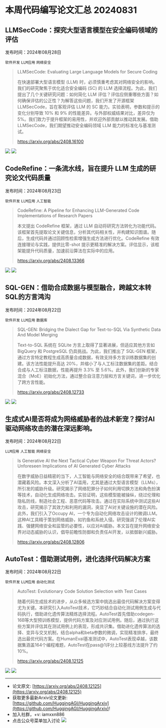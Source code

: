 # 本周代码编写论文汇总 20240831
## LLMSecCode：探究大型语言模型在安全编码领域的评估
发布时间：2024年08月28日

```软件开发``` ```LLM应用``` ```网络安全```

> LLMSecCode: Evaluating Large Language Models for Secure Coding
>
> 在快速部署大型语言模型 (LLM) 时，必须慎重考虑其对网络安全的影响。我们的研究聚焦于优化适合安全编码 (SC) 的 LLM 选择流程。为此，我们提出了几个关键研究问题：如何简化 LLM 评估？评估应侧重哪些方面？如何确保评估的公正性？为解答这些问题，我们开发了开源框架 LLMSecCode，旨在客观评估 LLM 的 SC 能力。实验表明，参数和提示的变化分别导致 10% 和 9% 的性能差异。与外部权威结果对比，差异仅为 5%。我们致力于提升框架的易用性，并欢迎外部贡献以推动其发展。借助 LLMSecCode，我们期望推动安全编码领域 LLM 能力的标准化与基准测试。
>
> https://arxiv.org/abs/2408.16100

![](https://raw.githubusercontent.com/HuggingAGI/HuggingArxiv/main/paper_images/2408.16100/correction_chain.png)
![](https://raw.githubusercontent.com/HuggingAGI/HuggingArxiv/main/paper_images/2408.16100/Flow_chart.jpg)

## CodeRefine：一条流水线，旨在提升 LLM 生成的研究论文代码质量
发布时间：2024年08月23日

```软件开发``` ```LLM应用``` ```人工智能```

> CodeRefine: A Pipeline for Enhancing LLM-Generated Code Implementations of Research Papers
>
> 本文提出 CodeRefine 框架，通过 LLM 自动将研究方法转化为功能代码。该框架首先提取论文关键信息，分析其代码相关性，并构建知识图谱。随后，生成代码并通过回顾性检索增强生成方法进行优化。CodeRefine 有效连接理论与实践，提供比零-shot 提示更精准的解决方案。评估显示，该框架能提升代码质量，加速前沿算法在实际中的应用。
>
> https://arxiv.org/abs/2408.13366

![](https://raw.githubusercontent.com/HuggingAGI/HuggingArxiv/main/paper_images/2408.13366/x1.png)
![](https://raw.githubusercontent.com/HuggingAGI/HuggingArxiv/main/paper_images/2408.13366/x2.png)

## SQL-GEN：借助合成数据与模型融合，跨越文本转SQL的方言鸿沟
发布时间：2024年08月22日

```软件开发``` ```LLM应用``` ```数据库```

> SQL-GEN: Bridging the Dialect Gap for Text-to-SQL Via Synthetic Data And Model Merging
>
> Text-to-SQL 系统在 SQLite 方言上取得了显著进展，但适应其他方言如 BigQuery 和 PostgreSQL 仍具挑战。为此，我们推出了 SQL-GEN 框架，通过方言特定教程生成高质量合成数据，有效支持多方言训练数据集的创建。该方法性能提升高达 20%，并缩小了与人工标注数据集的差距。结合合成与人工标注数据，性能再提升 3.3% 至 5.6%。此外，我们创新的专家混合（MoE）初始化方法，通过整合自注意力层和方言关键词，进一步优化了跨方言性能。
>
> https://arxiv.org/abs/2408.12733

![](https://raw.githubusercontent.com/HuggingAGI/HuggingArxiv/main/paper_images/2408.12733/dialect_specific_queries.png)
![](https://raw.githubusercontent.com/HuggingAGI/HuggingArxiv/main/paper_images/2408.12733/data_generation_pipeline.png)

## 生成式AI是否将成为网络威胁者的战术新宠？探讨AI驱动网络攻击的潜在深远影响。
发布时间：2024年08月22日

```LLM应用``` ```人工智能``` ```网络安全```

> Is Generative AI the Next Tactical Cyber Weapon For Threat Actors? Unforeseen Implications of AI Generated Cyber Attacks
>
> 在数字威胁日益精密的当下，人工智能与网络安全的结合既带来了希望，也潜藏着风险。本文深入分析了AI滥用，尤其是通过大型语言模型（LLMs），所引发的威胁升级。研究揭示了网络犯罪分子如何利用切换方法和角色扮演等技术，自动化生成网络攻击。实验证明，这些模型能被操纵，绕过伦理和隐私防线，制造社会工程、恶意代码等攻击。通过在实际系统中测试这些AI攻击，研究揭示了其效力和利用的漏洞，突显了AI对关键设施的潜在风险。此外，我们引入了Occupy AI，一个专为自动化网络攻击设计的微调LLM。这种AI工具精于策划网络威胁，如钓鱼和系统入侵。研究强调了伦理AI实践、强健网络安全和监管的必要性，以应对AI威胁。本文旨在提升网络安全界对动态威胁的认识，倡导前瞻性防御和负责任AI开发，以抵御新兴威胁。
>
> https://arxiv.org/abs/2408.12806

## AutoTest：借助测试用例，进化选择代码解决方案
发布时间：2024年08月22日

```软件开发``` ```LLM应用``` ```自动化测试```

> AutoTest: Evolutionary Code Solution Selection with Test Cases
>
> 随着代码生成技术的进步，从众多候选方案中挑选出最佳代码解决方案变得尤为关键。本研究引入AutoTest技术，它巧妙结合自动化测试用例生成与代码执行，借助进化遗传算法精炼选择流程。AutoTest首先借助codegen-16B等大型预训练模型，提供代码方案及对应测试用例。随后，通过执行这些方案并评估其在测试用例上的表现，形成共识集。借助进化遗传算法的选择、变异与交叉机制，结合alpha和beta参数的微调，实现精准排序，最终选出最优代码方案。在HumanEval基准测试中，AutoTest表现卓越，该数据集涵盖164个编程难题，AutoTest在pass@1评分上较基线方法提升了约10%。
>
> https://arxiv.org/abs/2408.12125

![](https://raw.githubusercontent.com/HuggingAGI/HuggingArxiv/main/paper_images/2408.12125/PAPER-new.jpg)
![](https://raw.githubusercontent.com/HuggingAGI/HuggingArxiv/main/paper_images/2408.12125/genetic_algorithm.jpg)

<hr />

- 论文原文: [https://arxiv.org/abs/2408.12125](https://arxiv.org/abs/2408.12125)
- 获取更多最新Arxiv论文更新: [https://github.com/HuggingAGI/HuggingArxiv](https://github.com/HuggingAGI/HuggingArxiv)!
- 加入社群，+v: iamxxn886
- 点击公众号菜单加入讨论
![](https://raw.githubusercontent.com/HuggingAGI/wx_assets/main/2024/07/31/1722434818326-94339e92-22f1-4472-9d27-fed232f70b5d.jpeg)